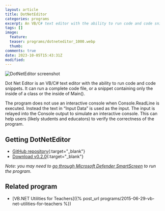 ```yaml
---
layout: article
title: DotNetEditor
categories: programs
excerpt: An VB/C# text editor with the ability to run code and code snippets
tags: []
image:
  feature:
  teaser: programs/dotneteditor_1000.webp
  thumb:
comments: true
date: 2023-10-05T15:43:31Z
modified:
---
```

<aside>
<img alt="DotNetEditor screenshot" src="{% link images/programs/dotneteditor_1000.webp %}">
</aside>

Dot Net Editor is an VB/C# text editor with the ability to run code and code snippets. It can run a complete code file, or a snippet containing only the inside of a class or the inside of Main().

The program does not use an interactive console when Console.ReadLine is executed. Instead the text in “Input Data” is used as the input. The input is relayed into the Console output to simulate an interactive console. This can help users (likely students and educators) to verify the correctness of the program.

## Getting DotNetEditor

- [GitHub repository](https://github.com/lwchkg/DotNetEditor){:target="_blank"}
- [Download v0.2.0](https://github.com/lwchkg/DotNetEditor/releases/tag/v0.2.0){:target="_blank"}

*Note: you may need to [go through Microsoft Defender SmartScreen](https://shixxnote.wordpress.com/2015/12/30/installing-program-on-windows-10/) to run the program.*

## Related program

- [VB.NET Utilities for Teachers]({% post_url programs/2015-06-29-vb-net-utilities-for-teachers %})
